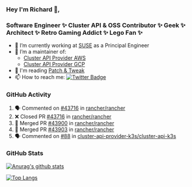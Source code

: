 ### Hey I'm Richard 👋, 

<h3 align="left">Software Engineer ✨ Cluster API & OSS Contributor ✨ Geek ✨ Architect ✨ Retro Gaming Addict ✨ Lego Fan ✨</h3>

- 🔭 I’m currently working at [SUSE](https://www.suse.com/) as a Principal Engineer
- 👯 I’m a maintainer of:
  -  [Cluster API Provider AWS](https://github.com/kubernetes-sigs/cluster-api-provider-aws)
  -  [Cluster API Provider GCP](https://github.com/kubernetes-sigs/cluster-api-provider-gcp)
- 💬 I'm reading [Patch & Tweak](https://bjooks.com/products/patch-tweak-exploring-modular-synthesis)
- 📫 How to reach me: [![Twitter Badge](https://img.shields.io/badge/-@fruit_case-00acee?style=flat&logo=Twitter&logoColor=white)](https://twitter.com/intent/follow?screen_name=fruit_case "Follow on Twitter")

### GitHub Activity 

<!--START_SECTION:activity-->
1. 🗣 Commented on [#43716](https://github.com/rancher/rancher/pull/43716#issuecomment-1877355439) in [rancher/rancher](https://github.com/rancher/rancher)
2. ❌ Closed PR [#43716](https://github.com/rancher/rancher/pull/43716) in [rancher/rancher](https://github.com/rancher/rancher)
3. 🎉 Merged PR [#43900](https://github.com/rancher/rancher/pull/43900) in [rancher/rancher](https://github.com/rancher/rancher)
4. 🎉 Merged PR [#43903](https://github.com/rancher/rancher/pull/43903) in [rancher/rancher](https://github.com/rancher/rancher)
5. 🗣 Commented on [#88](https://github.com/cluster-api-provider-k3s/cluster-api-k3s/pull/88#issuecomment-1877037094) in [cluster-api-provider-k3s/cluster-api-k3s](https://github.com/cluster-api-provider-k3s/cluster-api-k3s)
<!--END_SECTION:activity-->

### GitHub Stats

[![Anurag's github stats](https://github-readme-stats.vercel.app/api?username=richardcase&count_private=true&show_icons=true)](https://github.com/anuraghazra/github-readme-stats)

[![Top Langs](https://github-readme-stats.vercel.app/api/top-langs/?username=richardcase&hide=html&layout=compact)](https://github.com/anuraghazra/github-readme-stats)
